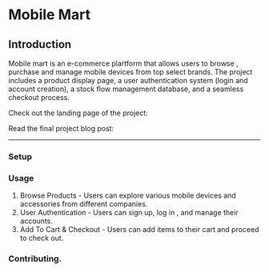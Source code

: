 # Mobile Mart

## Introduction

Mobile mart is an e-commerce plartform that allows users to browse , purchase and manage mobile devices from top select brands. The project includes a product display page, a user authentication system (login and account creation), a stock flow management database, and a seamless checkout process.

Check out the landing page of the project: 

Read the final project blog post: 

----

### Setup


### Usage

1. Browse Products - Users can explore various mobile devices and accessories from different companies.
2. User Authentication - Users can sign up, log in , and manage their accounts.
3. Add To Cart & Checkout - Users can add items to their cart and proceed to check out.


### Contributing.

